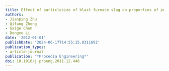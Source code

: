 ```yaml
---
title: Effect of particlesize of blast furnace slag on properties of portland cement
authors:
- Jianping Zhu
- Qifang Zhong
- Gaige Chen
- Dongxu Li
date: '2012-01-01'
publishDate: '2024-06-17T14:55:15.831169Z'
publication_types:
- article-journal
publication: '*Procedia Engineering*'
doi: 10.1016/j.proeng.2011.12.448
---
```

